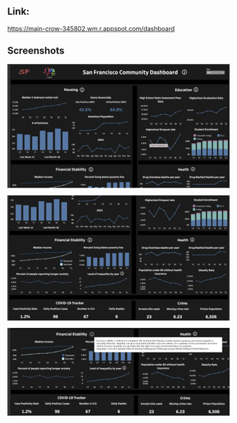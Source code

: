## Link:
https://main-crow-345802.wm.r.appspot.com/dashboard

## Screenshots

![](images/dashboard_1.png)

![](images/dashboard_2.png)

![](images/dashboard_3.png)
